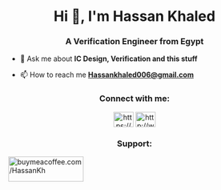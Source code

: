 <h1 align="center">Hi 👋, I'm Hassan Khaled</h1>
<h3 align="center">A Verification Engineer from Egypt</h3>

- 💬 Ask me about **IC Design, Verification and this stuff**

- 📫 How to reach me **Hassankhaled006@gmail.com**

<h3 align="center">Connect with me:</h3>
<p align="center">
<a href="https://www.linkedin.com/in/hassan-khaled-898359219" target="blank"><img align="center" src="https://raw.githubusercontent.com/rahuldkjain/github-profile-readme-generator/master/src/images/icons/Social/linked-in-alt.svg" alt="https://www.linkedin.com/in/hassan-khaled-898359219" height="30" width="40" /></a>
<a href="http://www.youtube.com/@Hassan_khaled" target="blank"><img align="center" src="https://raw.githubusercontent.com/rahuldkjain/github-profile-readme-generator/master/src/images/icons/Social/youtube.svg" alt="http://www.youtube.com/@hassan_khaled" height="30" width="40" /></a></p>

<h3 align="center">Support:</h3>
<p><a href="https://buymeacoffee.com/hassankh"> <img align="center" src="https://cdn.buymeacoffee.com/buttons/v2/default-blue.png" height="50" width="150" alt="buymeacoffee.com/HassanKh" /></a></p><br><br>
